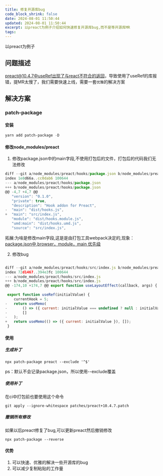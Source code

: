 ```yaml
---
title: 修复开源库bug
code_block_shrink: false
date: 2024-08-01 11:50:44
updated: 2024-08-01 11:50:44
excerpt: 以preact为例子介绍如何快速修复开源库bug,而不是等开源库MR
tags:
---
```

以preact为例子
## 问题描述
preact@10.4.7中useRef出现了与react不符合的返回，导致使用了useRef的库报错，提MR太慢了，我们需要快速上线，需要一套`优雅`的解决方案

## 解决方案
### patch-package
#### 安装
```powershell
yarn add patch-package -D
```

#### 修改node_modules/preact
1. 修改package.json中的main字段,不使用打包后的文件，打包后的代码我们无法修改
```js
diff --git a/node_modules/preact/hooks/package.json b/node_modules/preact/hooks/package.json
index 1e8d66a..cc0dab6 100644
--- a/node_modules/preact/hooks/package.json
+++ b/node_modules/preact/hooks/package.json
@@ -4,7 +4,7 @@
   "version": "0.1.0",
   "private": true,
   "description": "Hook addon for Preact",
-  "main": "dist/hooks.js",
+  "main": "src/index.js",
   "module": "dist/hooks.module.js",
   "umd:main": "dist/hooks.umd.js",
   "source": "src/index.js",
```
拓展:为啥是修改main字段,这是是由打包工具webpack决定的,现象：[package.json中,browser，module，main 优先级](https://segmentfault.com/a/1190000019438150)

2. 修改bug
```js

diff --git a/node_modules/preact/hooks/src/index.js b/node_modules/preact/hooks/src/index.js
index 72d1467..394e3fc 100644
--- a/node_modules/preact/hooks/src/index.js
+++ b/node_modules/preact/hooks/src/index.js
@@ -174,10 +174,7 @@ export function useLayoutEffect(callback, args) {
 
 export function useRef(initialValue) {
 	currentHook = 5;
-	return useMemo(
-		() => ({ current: initialValue === undefined ? null : initialValue }),
-		[]
-	);
+	return useMemo(() => ({ current: initialValue }), []);
 }
```

#### 使用

##### 生成补丁
```shell
npx patch-package preact --exclude '^$' 
```
ps：默认不会记录package.json，所以使用--exclude覆盖

##### 使用补丁
在ci中打包前也要使用这个命令
```shell
git apply --ignore-whitespace patches/preact+10.4.7.patch
```

##### 撤销所有修改
如果以后preact修复了bug,可以更新preact然后撤销修改

```shell
npx patch-package --reverse 
```

#### 优势

1. 可以快速、优雅的解决一些开源库的bug
2. 可以减少复制粘贴的工作量


